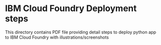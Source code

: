 # IBM Cloud Foundry Deployment steps
This directory contains PDF file providing detail steps to deploy python app to IBM Cloud Foundry with illustrations/screenshots

